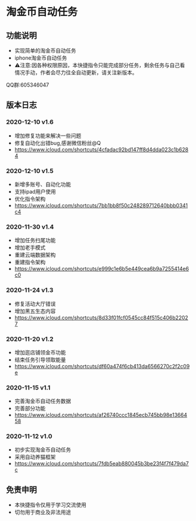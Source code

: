 # 淘金币自动任务

## 功能说明

* 实现简单的淘金币自动任务
* iphone淘金币自动任务
* ⚠️注意:因各种权限原因，本快捷指令只能完成部分任务，剩余任务与自己看情况手动，作者会尽力往全自动更新，请关注新版本。

QQ群:605346047

## 版本日志

### 2020-12-10 v1.6
* 增加修复功能来解决一些问题
* 修复自动化出错bug,感谢微信粉丝@Q
* https://www.icloud.com/shortcuts/4cfadac92bd147ff8d4dda023c1b6284

### 2020-12-10 v1.5
* 新增多账号、自动化功能
* 支持ipad用户使用
* 优化指令架构
* https://www.icloud.com/shortcuts/7bb1bb8f50c248289712640bbb0341c4

### 2020-11-30 v1.4
* 增加任务扫尾功能
* 增加老手模式
* 重建云端数据架构
* 重建指令架构
* https://www.icloud.com/shortcuts/e999c1e6b5e449cea6b9a7255414e6c0

### 2020-11-24 v1.3
* 修复活动大厅错误
* 增加黑五生态内容
* https://www.icloud.com/shortcuts/8d33f01fcf0545cc84f515c406b22027

### 2020-11-20 v1.2
* 增加逛店铺领金币功能
* 结束任务引导领取能量
* https://www.icloud.com/shortcuts/df60a474f6cb413da6566270c2f2c09e

### 2020-11-15 v1.1
* 完善淘金币自动任务数据
* 完善部分功能
* https://www.icloud.com/shortcuts/af26740ccc1845ecb745bb98e1366458

### 2020-11-12 v1.0
* 初步实现淘金币自动任务
* 采用自动养猫框架
* https://www.icloud.com/shortcuts/7fdb5eab880045b3be23f4f7f479da7c


## 免责申明
* 本快捷指令仅用于学习交流使用
* 切勿用于商业及非法用途
